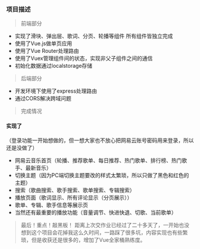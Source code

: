 

### 项目描述
> 前端部分
- 实现了滑块、弹出层、歌词、分页、轮播等组件 所有组件皆独立完成
- 使用了Vue.js做单页应用
- 使用了Vue Router处理路由
- 使用了Vuex管理组件间的状态，实现非父子组件之间的通信
- 初始化数据通过localstorage存储

> 后端部分
- 开发环境下使用了express处理路由
- 通过CORS解决跨域问题

> 完成情况
#### 实现了
（登录功能一开始想做的，但一想大家也不放心把网易云账号密码用来登录，所以还是没做了）
- 网易云音乐首页（轮播、推荐歌单、每日推荐、热门歌单、排行榜、热门歌手、最新音乐）
- 切换主题（因为PC端切换主题要改的样式太繁琐，所以只做了黑色和红色的主题）
- 搜索（歌曲搜索、歌手搜索、歌单搜索、专辑搜索）
- 播放页面（歌词显示、所有评论显示（分页展示））
- 歌单、专辑、歌手信息等展示页
- 当然还有最重要的播放功能（音量调节、快进快退、切歌、当前歌单）



> 最后！重点！敲黑板！
距离上次交作业已经过了二十多天了，一开始也没想到这个项目会花掉我这么久时间，一路踩了很多坑，内容实现也有些繁琐，但是收获还是很多的，增加了Vue全家桶熟练度。

